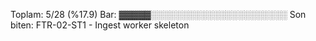 Toplam: 5/28 (%17.9)
Bar: ▓▓▓▓▓░░░░░░░░░░░░░░░░░░░░░░
Son biten: FTR-02-ST1 - Ingest worker skeleton
